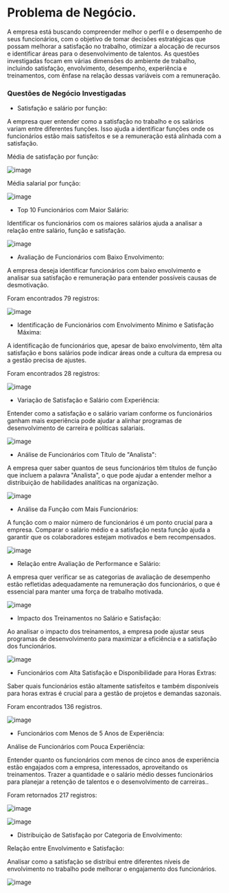 # Problema de Negócio.

A empresa está buscando compreender melhor o perfil e o desempenho de seus funcionários, com o objetivo de tomar decisões estratégicas que possam melhorar a satisfação no trabalho, otimizar a alocação de recursos e identificar áreas para o desenvolvimento de talentos. As questões investigadas focam em várias dimensões do ambiente de trabalho, incluindo satisfação, envolvimento, desempenho, experiência e treinamentos, com ênfase na relação dessas variáveis com a remuneração.


### Questões de Negócio Investigadas
- Satisfação e salário por função: 

A empresa quer entender como a satisfação no trabalho e os salários variam entre diferentes funções. Isso ajuda a identificar funções onde os funcionários estão mais satisfeitos e se a remuneração está alinhada com a satisfação.

Média de satisfação por função:        

![image](https://github.com/user-attachments/assets/dd469758-cb44-4203-bc20-c365e88ef714)      

Média salarial por função:

![image](https://github.com/user-attachments/assets/6633b686-8fa7-43c6-afc3-eef9bbccd3d4)

- Top 10 Funcionários com Maior Salário: 

Identificar os funcionários com os maiores salários ajuda a analisar a relação entre salário, função e satisfação.

![image](https://github.com/user-attachments/assets/b97dfd84-208b-4927-b2dd-af20d24011a6)

-	Avaliação de Funcionários com Baixo Envolvimento:

A empresa deseja identificar funcionários com baixo envolvimento e analisar sua satisfação e remuneração para entender possíveis causas de desmotivação.

Foram encontrados 79 registros:

![image](https://github.com/user-attachments/assets/42f0347f-d1fb-470a-b477-30ebdad2af86)

- Identificação de Funcionários com Envolvimento Mínimo e Satisfação Máxima:

A identificação de funcionários que, apesar de baixo envolvimento, têm alta satisfação e bons salários pode indicar áreas onde a cultura da empresa ou a gestão precisa de ajustes.

Foram encontrados 28 registros:

![image](https://github.com/user-attachments/assets/fe414707-5be3-4485-945c-5bbc914cea20)

- Variação de Satisfação e Salário com Experiência:

Entender como a satisfação e o salário variam conforme os funcionários ganham mais experiência pode ajudar a alinhar programas de desenvolvimento de carreira e políticas salariais.

![image](https://github.com/user-attachments/assets/1f84e83f-7290-49ce-9b1b-047232cdc864)

- Análise de Funcionários com Título de "Analista": 

A empresa quer saber quantos de seus funcionários têm títulos de função que incluem a palavra "Analista", o que pode ajudar a entender melhor a distribuição de habilidades analíticas na organização.

![image](https://github.com/user-attachments/assets/ab0cc544-1014-4ef8-a829-ee774682e5b0)

- Análise da Função com Mais Funcionários: 

A função com o maior número de funcionários é um ponto crucial para a empresa. Comparar o salário médio e a satisfação nesta função ajuda a garantir que os colaboradores estejam motivados e bem recompensados.

![image](https://github.com/user-attachments/assets/7c89b3ea-f958-45ab-8437-7f14d85c73a3)

- Relação entre Avaliação de Performance e Salário:

A empresa quer verificar se as categorias de avaliação de desempenho estão refletidas adequadamente na remuneração dos funcionários, o que é essencial para manter uma força de trabalho motivada.

![image](https://github.com/user-attachments/assets/5563402e-f080-4dab-b02d-759659a69796)

- Impacto dos Treinamentos no Salário e Satisfação: 

Ao analisar o impacto dos treinamentos, a empresa pode ajustar seus programas de desenvolvimento para maximizar a eficiência e a satisfação dos funcionários.

![image](https://github.com/user-attachments/assets/e196f9cb-0eaf-4ae0-a5b4-a7bb5850aaae)

- Funcionários com Alta Satisfação e Disponibilidade para Horas Extras:

Saber quais funcionários estão altamente satisfeitos e também disponíveis para horas extras é crucial para a gestão de projetos e demandas sazonais.

Foram encontrados 136 registros.

![image](https://github.com/user-attachments/assets/19cb9fd3-2e58-44e0-9f79-91a53ad9883b)

- Funcionários com Menos de 5 Anos de Experiência:

Análise de Funcionários com Pouca Experiência: 

Entender quanto os funcionários com menos de cinco anos de experiência estão engajados com a empresa, interessados, aproveitando os treinamentos. Trazer a quantidade e o salário médio desses funcionários para planejar a retenção de talentos e o desenvolvimento de carreiras..

Foram retornados 217 registros:

![image](https://github.com/user-attachments/assets/255da069-84a2-4dc8-ba7b-799046e27300)

![image](https://github.com/user-attachments/assets/eb8ec6fe-1883-4c50-89ab-82387516a7a2)

- Distribuição de Satisfação por Categoria de Envolvimento:

Relação entre Envolvimento e Satisfação: 

Analisar como a satisfação se distribui entre diferentes níveis de envolvimento no trabalho pode melhorar o engajamento dos funcionários.

![image](https://github.com/user-attachments/assets/8cc98e2d-bdd5-475a-8034-6e621808f6f2)









